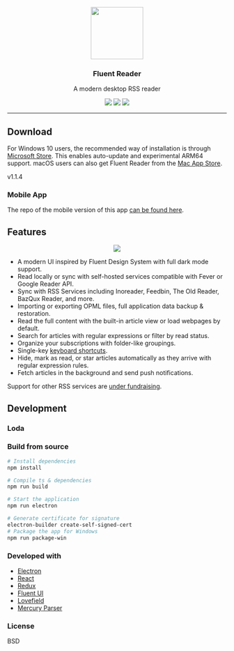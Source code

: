 <p align="center">
  <img width="120" height="120" src="https://github.com/yang991178/fluent-reader/raw/master/build/icon.png">
</p>
<h3 align="center">Fluent Reader</h3>
<p align="center">A modern desktop RSS reader</p>
<p align="center">
  <img src="https://img.shields.io/github/v/release/yang991178/fluent-reader?label=version" />
  <img src="https://img.shields.io/github/downloads/yang991178/fluent-reader/total" />
  <img src="https://github.com/yang991178/fluent-reader/workflows/CI%2FCD%20Release/badge.svg" />
</p>
<hr />

## Download

For Windows 10 users, the recommended way of installation is through [Microsoft Store](https://www.microsoft.com/store/apps/9P71FC94LRH8?cid=github). 
This enables auto-update and experimental ARM64 support. 
macOS users can also get Fluent Reader from the [Mac App Store](https://apps.apple.com/app/id1520907427).

v1.1.4

### Mobile App

The repo of the mobile version of this app [can be found here](https://github.com/yang991178/fluent-reader-lite).

## Features

<p align="center">
  <img src="https://github.com/yang991178/fluent-reader/raw/master/docs/imgs/screenshot.jpg">
</p>

- A modern UI inspired by Fluent Design System with full dark mode support.
- Read locally or sync with self-hosted services compatible with Fever or Google Reader API.
- Sync with RSS Services including Inoreader, Feedbin, The Old Reader, BazQux Reader, and more.
- Importing or exporting OPML files, full application data backup & restoration.
- Read the full content with the built-in article view or load webpages by default.
- Search for articles with regular expressions or filter by read status.
- Organize your subscriptions with folder-like groupings.
- Single-key [keyboard shortcuts](https://github.com/yang991178/fluent-reader/wiki/Support#keyboard-shortcuts).
- Hide, mark as read, or star articles automatically as they arrive with regular expression rules.
- Fetch articles in the background and send push notifications.

Support for other RSS services are [under fundraising](https://github.com/yang991178/fluent-reader/issues/23). 

## Development

### Loda

### Build from source
```bash
# Install dependencies
npm install

# Compile ts & dependencies
npm run build

# Start the application
npm run electron

# Generate certificate for signature
electron-builder create-self-signed-cert
# Package the app for Windows
npm run package-win

```

### Developed with

- [Electron](https://github.com/electron/electron)
- [React](https://github.com/facebook/react)
- [Redux](https://github.com/reduxjs/redux)
- [Fluent UI](https://github.com/microsoft/fluentui)
- [Lovefield](https://github.com/google/lovefield)
- [Mercury Parser](https://github.com/postlight/mercury-parser)

### License

BSD
